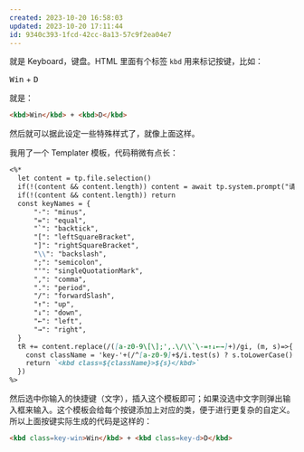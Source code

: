 ```yaml
---
created: 2023-10-20 16:58:03
updated: 2023-10-20 17:11:44
id: 9340c393-1fcd-42cc-8a13-57c9f2ea04e7
---
```

就是 Keyboard，键盘。HTML 里面有个标签 `kbd` 用来标记按键，比如：

<kbd class=key-win>Win</kbd> + <kbd class=key-d>D</kbd>

就是：

```html
<kbd>Win</kbd> + <kbd>D</kbd>
```

然后就可以据此设定一些特殊样式了，就像上面这样。

我用了一个 Templater 模板，代码稍微有点长：

```md
<%*
  let content = tp.file.selection()
  if(!(content && content.length)) content = await tp.system.prompt("请输入快捷键")
  if(!(content && content.length)) return
  const keyNames = {
      "-": "minus",
      "=": "equal",
      "`": "backtick",
      "[": "leftSquareBracket",
      "]": "rightSquareBracket",
      "\\": "backslash",
      ";": "semicolon",
      "'": "singleQuotationMark",
      ",": "comma",
      ".": "period",
      "/": "forwardSlash",
      "↑": "up",
      "↓": "down",
      "←": "left",
      "→": "right",
  }
  tR += content.replace(/([a-z0-9\[\];',.\/\\`\-=↑↓←→]+)/gi, (m, s)=>{
    const className = 'key-'+(/^[a-z0-9]+$/i.test(s) ? s.toLowerCase() : keyNames[s])
    return `<kbd class=${className}>${s}</kbd>`
  })
%>
```

然后选中你输入的快捷键（文字），插入这个模板即可；如果没选中文字则弹出输入框来输入。这个模板会给每个按键添加上对应的类，便于进行更复杂的自定义。所以上面按键实际生成的代码是这样的：

```html
<kbd class=key-win>Win</kbd> + <kbd class=key-d>D</kbd>
```